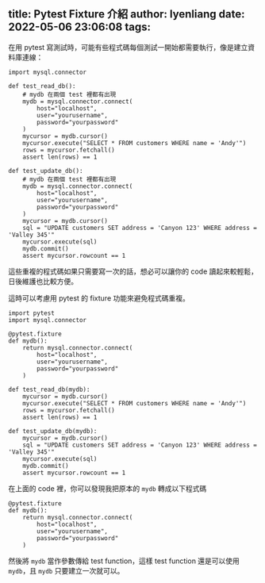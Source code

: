 title: Pytest Fixture 介紹
author: lyenliang
date: 2022-05-06 23:06:08
tags:
---
在用 pytest 寫測試時，可能有些程式碼每個測試一開始都需要執行，像是建立資料庫連線：


```
import mysql.connector

def test_read_db():
    # mydb 在兩個 test 裡都有出現
    mydb = mysql.connector.connect(
        host="localhost",
        user="yourusername",
        password="yourpassword"
    )
    mycursor = mydb.cursor()
    mycursor.execute("SELECT * FROM customers WHERE name = 'Andy'")
    rows = mycursor.fetchall()
    assert len(rows) == 1

def test_update_db():
    # mydb 在兩個 test 裡都有出現
    mydb = mysql.connector.connect(
        host="localhost",
        user="yourusername",
        password="yourpassword"
    )
    mycursor = mydb.cursor()
    sql = "UPDATE customers SET address = 'Canyon 123' WHERE address = 'Valley 345'"
    mycursor.execute(sql)
    mydb.commit()
    assert mycursor.rowcount == 1
```

這些重複的程式碼如果只需要寫一次的話，想必可以讓你的 code 讀起來較輕鬆，日後維護也比較方便。

這時可以考慮用 pytest 的 fixture 功能來避免程式碼重複。

```
import pytest
import mysql.connector

@pytest.fixture
def mydb():
    return mysql.connector.connect(
        host="localhost",
        user="yourusername",
        password="yourpassword"
    )

def test_read_db(mydb):
    mycursor = mydb.cursor()
    mycursor.execute("SELECT * FROM customers WHERE name = 'Andy'")
    rows = mycursor.fetchall()
    assert len(rows) == 1

def test_update_db(mydb):
    mycursor = mydb.cursor()
    sql = "UPDATE customers SET address = 'Canyon 123' WHERE address = 'Valley 345'"
    mycursor.execute(sql)
    mydb.commit()
    assert mycursor.rowcount == 1
```

在上面的 code 裡，你可以發現我把原本的 `mydb` 轉成以下程式碼

```
@pytest.fixture
def mydb():
    return mysql.connector.connect(
        host="localhost",
        user="yourusername",
        password="yourpassword"
    )
```

然後將 `mydb` 當作參數傳給 test function，這樣 test function 還是可以使用 `mydb`，且 `mydb` 只要建立一次就可以。